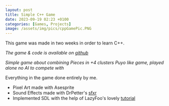 ```yaml
---
layout: post
title: Simple C++ Game
date: 2023-09-19 02:23 +0100
categories: [Games, Projects]
image: /assets/img/pics/cppGamePic.PNG
---
```


This game was made in two weeks in order to learn C++.  

*The game & code is available on [github](https://github.com/RafaTVaz/SimplePuzzleGame/releases/tag/v1)*

*Simple game about combining Pieces in +4 clusters
Puyo like game, played alone no AI to compete with*

Everything in the game done entirely by me. 
-	Pixel Art made with Asesprite
-	Sound Effects made with DrPetter's [sfxr](http://www.drpetter.se/project_sfxr.html)
-	Implemented SDL with the help of LazyFoo's lovely [tutorial](https://lazyfoo.net/tutorials/SDL)